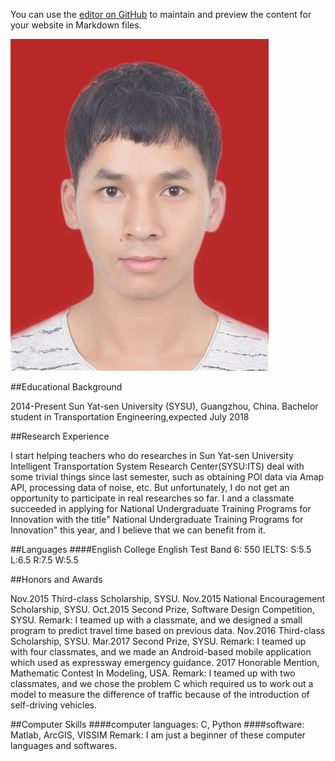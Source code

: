 You can use the [editor on GitHub](https://github.com/LastStriker/LastStriker.github.io/edit/master/index.md) to maintain and preview the content for your website in Markdown files.
  
<img class="profile-picture" src="\image\via_picture_red_background.jpg" >

##Educational Background

2014-Present Sun Yat-sen University (SYSU), Guangzhou, China.
Bachelor student in Transportation Engineering,expected July 2018


##Research Experience

I start helping teachers who do researches in Sun Yat-sen University Intelligent Transportation System Research Center(SYSU:ITS) deal with some trivial things since last
semester, such as obtaining POI data via Amap API, processing data of noise, etc. But
unfortunately, I do not get an opportunity to participate in real researches so far.
I and a classmate succeeded in applying for National Undergraduate Training Programs
for Innovation with the title" National Undergraduate Training Programs for Innovation"
this year, and I believe that we can benefit from it.


##Languages
####English  College English Test Band 6: 550
             IELTS: S:5.5 L:6.5 R:7.5 W:5.5
			 
##Honors and Awards

Nov.2015 Third-class Scholarship, SYSU.
Nov.2015 National Encouragement Scholarship, SYSU.
Oct.2015 Second Prize, Software Design Competition, SYSU.
Remark: I teamed up with a classmate, and we designed a small program to predict travel time
based on previous data.
Nov.2016 Third-class Scholarship, SYSU.
Mar.2017 Second Prize, SYSU.
Remark: I teamed up with four classmates, and we made an Android-based mobile application
which used as expressway emergency guidance.
2017 Honorable Mention, Mathematic Contest In Modeling, USA.
Remark: I teamed up with two classmates, and we chose the problem C which required us to
work out a model to measure the difference of traffic because of the introduction of self-driving
vehicles.


##Computer Skills
####computer languages: C, Python
####software: Matlab, ArcGIS, VISSIM
Remark: I am just a beginner of these computer languages and softwares.

